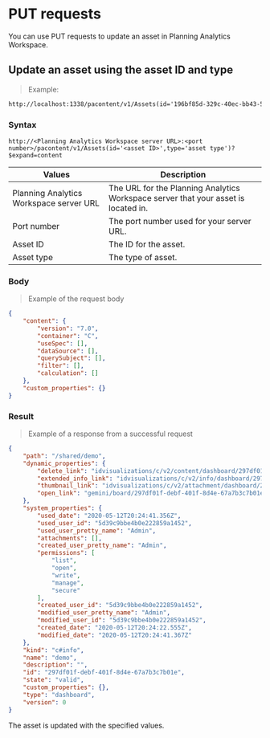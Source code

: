 # PUT requests
You can use PUT requests to update an asset in Planning Analytics Workspace.

## Update an asset using the asset ID and type

> Example:

```html
http://localhost:1338/pacontent/v1/Assets(id='196bf85d-329c-40ec-bb43-5098176197dd',type='dashboard')?$expand=content
```

### Syntax
`http://<Planning Analytics Workspace server URL>:<port number>/pacontent/v1/Assets(id='<asset ID>',type='asset type')?$expand=content`

Values | Description
---- | ------
Planning Analytics Workspace server URL | The URL for the Planning Analytics Workspace server that your asset is located in.
Port number | The port number used for your server URL.
Asset ID | The ID for the asset.
Asset type | The type of asset.

### Body

> Example of the request body

```json
{
    "content": {
        "version": "7.0",
        "container": "C",
        "useSpec": [],
        "dataSource": [],
        "querySubject": [],
        "filter": [],
        "calculation": []
    },
    "custom_properties": {}
}
```

### Result

> Example of a response from a successful request

```json
{
    "path": "/shared/demo",
    "dynamic_properties": {
        "delete_link": "idvisualizations/c/v2/content/dashboard/297df01f-debf-401f-8d4e-67a7b3c7b01e/",
        "extended_info_link": "idvisualizations/c/v2/info/dashboard/297df01f-debf-401f-8d4e-67a7b3c7b01e/?view=extended_info",
        "thumbnail_link": "idvisualizations/c/v2/attachment/dashboard/297df01f-debf-401f-8d4e-67a7b3c7b01e/?name=thumbnail",
        "open_link": "gemini/board/297df01f-debf-401f-8d4e-67a7b3c7b01e/?embed=ba1"
    },
    "system_properties": {
        "used_date": "2020-05-12T20:24:41.356Z",
        "used_user_id": "5d39c9bbe4b0e222859a1452",
        "used_user_pretty_name": "Admin",
        "attachments": [],
        "created_user_pretty_name": "Admin",
        "permissions": [
            "list",
            "open",
            "write",
            "manage",
            "secure"
        ],
        "created_user_id": "5d39c9bbe4b0e222859a1452",
        "modified_user_pretty_name": "Admin",
        "modified_user_id": "5d39c9bbe4b0e222859a1452",
        "created_date": "2020-05-12T20:24:22.555Z",
        "modified_date": "2020-05-12T20:24:41.367Z"
    },
    "kind": "c#info",
    "name": "demo",
    "description": "",
    "id": "297df01f-debf-401f-8d4e-67a7b3c7b01e",
    "state": "valid",
    "custom_properties": {},
    "type": "dashboard",
    "version": 0
}
```

The asset is updated with the specified values.